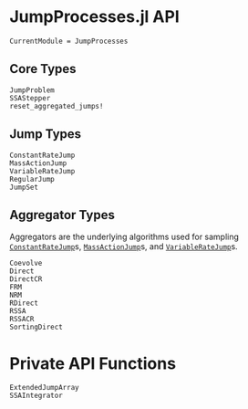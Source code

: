 # JumpProcesses.jl API

```@meta
CurrentModule = JumpProcesses
```

## Core Types

```@docs
JumpProblem
SSAStepper
reset_aggregated_jumps!
```

## Jump Types

```@docs
ConstantRateJump
MassActionJump
VariableRateJump
RegularJump
JumpSet
```

## Aggregator Types

Aggregators are the underlying algorithms used for sampling
[`ConstantRateJump`](@ref)s, [`MassActionJump`](@ref)s, and
[`VariableRateJump`](@ref)s.

```@docs
Coevolve
Direct
DirectCR
FRM
NRM
RDirect
RSSA
RSSACR
SortingDirect
```

# Private API Functions

```@docs
ExtendedJumpArray
SSAIntegrator
```
